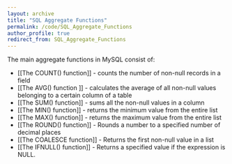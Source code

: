 ```yaml
---
layout: archive
title: "SQL Aggregate Functions"
permalink: /code/SQL_Aggregate_Functions
author_profile: true
redirect_from: SQL_Aggregate_Functions
---
```


The main aggregate functions in MySQL consist of:
- [[The COUNT() function]] - counts the number of non-null records in a field
- [[The AVG() function ]] - calculates the average of all non-null values belonging to a certain column of a table
- [[The SUM() function]] - sums all the non-null values in a column
- [[The MIN() function]] - returns the minimum value from the entire list
- [[The MAX() function]] - returns the maximum value from the entire list
- [[The ROUND() function]] - Rounds a number to a specified number of decimal places
- [[The COALESCE function]] - Returns the first non-null value in a list
- [[The IFNULL() function]] - Returns a specified value if the expression is NULL.